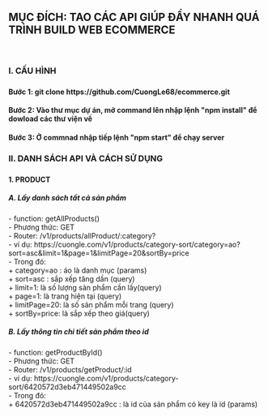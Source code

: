 <h2> MỤC ĐÍCH: TAO CÁC API GIÚP ĐẨY NHANH QUÁ TRÌNH BUILD WEB ECOMMERCE</h2><br/>

<h3>I. CẤU HÌNH<h3>
   <h4>Bước 1: git clone https://github.com/CuongLe68/ecommerce.git</h4>
   <h4>Bước 2: Vào thư mục dự án, mở command lên nhập lệnh "npm install" để dowload các thư viện về</h4>
   <h4>Bước 3: Ở commnad nhập tiếp lệnh "npm start" để chạy server</h4>
<h3>II. DANH SÁCH API VÀ CÁCH SỬ DỤNG<h3>
<h4>1. PRODUCT<h4>

<h5>A. Lấy danh sách tất cả sản phẩm</h5>
- function: getAllProducts()<br/>
- Phương thức: GET<br/>
- Router: /v1/products/allProduct/:category?<br/>
- ví dụ: https://cuongle.com/v1/products/category-sort/category=ao?sort=asc&limit=1&page=1&limitPage=20&sortBy=price<br/>
- Trong đó:<br/>
   + category=ao : áo là danh mục (params)<br/>
   + sort=asc : sắp xếp tăng dần (query)<br/>
   + limit=1: là số lượng sản phẩm cần lấy(query)<br/>
   + page=1: là trang hiện tại (query)<br/>
   + limitPage=20: là số sản phẩm mỗi trang (query)<br/>
   + sortBy=price: là sắp xếp theo giá(query)<br/>
         
<h5>B. Lấy thông tin chi tiết sản phẩm theo id</h5>
- function: getProductById()<br/>
- Phương thức: GET<br/>
- Router: /v1/products/getProduct/:id<br/>
- ví dụ: https://cuongle.com/v1/products/category-sort/6420572d3eb471449502a9cc<br/>
- Trong đó:<br/>
  + 6420572d3eb471449502a9cc : là id của sản phẩm có key là id (params)<br/>
